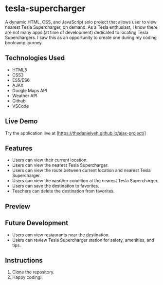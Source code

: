 # tesla-supercharger
A dynamic HTML, CSS, and JavaScript solo project that allows user to view nearest Tesla Supercharger, on demand.
As a Tesla enthusiast, I know there are not many apps (at time of development) dedicated to locating Tesla Superchargers. I saw this as an opportunity to create one during my coding bootcamp journey.

## Technologies Used
- HTML5
- CSS3
- ES5/ES6
- AJAX
- Google Maps API
- Weather API
- Github
- VSCode

## Live Demo
Try the application live at [https://thedanielyeh.github.io/ajax-project/]

## Features
- Users can view their current location.
- Users can view the nearest Tesla Supercharger.
- Users can view the route between current location and nearest Tesla Supercharger.
- Users can view the weather condition at the nearest Tesla Supercharger.
- Users can save the destination to favorites.
- Teachers can delete the destination from favorites.

## Preview


## Future Development
- Users can view restaurants near the destination.
- Users can review Tesla Supercharger station for safety, amenities, and tips.

## Instructions
1. Clone the repository.
2. Happy coding!
